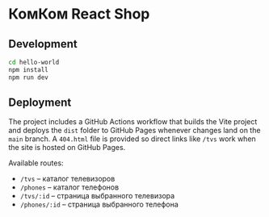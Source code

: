 # КомКом React Shop


## Development

```bash
cd hello-world
npm install
npm run dev
```

## Deployment

The project includes a GitHub Actions workflow that builds the Vite project and deploys the `dist` folder to GitHub Pages whenever changes land on the `main` branch. A `404.html` file is provided so direct links like `/tvs` work when the site is hosted on GitHub Pages.

Available routes:

- `/tvs` – каталог телевизоров
- `/phones` – каталог телефонов
- `/tvs/:id` – страница выбранного телевизора
- `/phones/:id` – страница выбранного телефона
